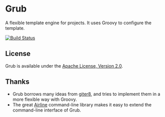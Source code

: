 Grub
====

A flexible template engine for projects. It uses Groovy to configure the template.

[![Build Status](https://travis-ci.org/prezi/grub.svg?branch=master)](https://travis-ci.org/prezi/grub)

## License

Grub is available under the [Apache License, Version 2.0](http://www.apache.org/licenses/LICENSE-2.0.html).

## Thanks

* Grub borrows many ideas from [giter8](https://github.com/n8han/giter8), and tries to implement them in a more flexible way with Groovy.
* The great [Airline](https://github.com/airlift/airline) command-line library makes it easy to extend the command-line interface of Grub.

